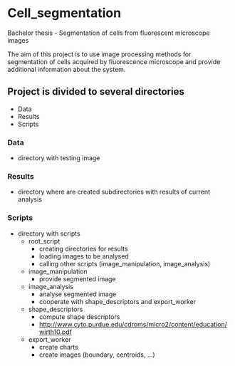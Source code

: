 # Cell_segmentation
Bachelor thesis - Segmentation of cells from fluorescent microscope images

The aim of this project is to use image processing methods for segmentation of cells acquired by fluorescence microscope and provide additional information about the system.

## Project is divided to several directories
- Data
- Results
- Scripts

### Data
- directory with testing image

### Results
- directory where are created subdirectories with results of current analysis

### Scripts
- directory with scripts
  - root_script
      + creating directories for results
      + loading images to be analysed
      + calling other scripts (image_manipulation, image_analysis)
  - image_manipulation
      + provide segmented image
  - image_analysis
      + analyse segmented image
      + cooperate with shape_descriptors and export_worker
  - shape_descriptors
      + compute shape descriptors
      + http://www.cyto.purdue.edu/cdroms/micro2/content/education/wirth10.pdf
  - export_worker
      + create charts
      + create images (boundary, centroids, ...)
